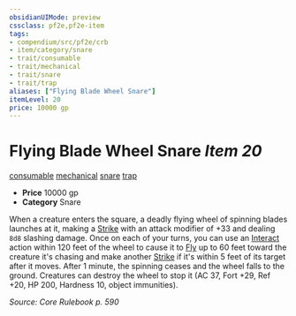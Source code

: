 ```yaml
---
obsidianUIMode: preview
cssclass: pf2e,pf2e-item
tags:
- compendium/src/pf2e/crb
- item/category/snare
- trait/consumable
- trait/mechanical
- trait/snare
- trait/trap
aliases: ["Flying Blade Wheel Snare"]
itemLevel: 20
price: 10000 gp
---
```

# Flying Blade Wheel Snare *Item 20*  
[consumable](../../../rules/traits/consumable.md)  [mechanical](../../../rules/traits/mechanical.md)  [snare](../../../rules/traits/snare.md)  [trap](../../../rules/traits/trap.md)  

- **Price** 10000 gp
- **Category** Snare

When a creature enters the square, a deadly flying wheel of spinning blades launches at it, making a [Strike](../../../rules/actions/strike.md) with an attack modifier of +33 and dealing `8d8` slashing damage. Once on each of your turns, you can use an [Interact](../../../rules/actions/interact.md) action within 120 feet of the wheel to cause it to [Fly](../../../rules/actions/fly.md) up to 60 feet toward the creature it's chasing and make another [Strike](../../../rules/actions/strike.md) if it's within 5 feet of its target after it moves. After 1 minute, the spinning ceases and the wheel falls to the ground. Creatures can destroy the wheel to stop it (AC 37, Fort +29, Ref +20, HP 200, Hardness 10, object immunities).

*Source: Core Rulebook p. 590*